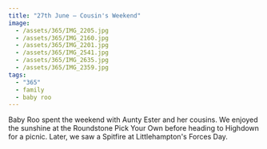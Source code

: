 ```yaml
---
title: "27th June — Cousin's Weekend"
image:
  - /assets/365/IMG_2205.jpg
  - /assets/365/IMG_2160.jpg
  - /assets/365/IMG_2201.jpg
  - /assets/365/IMG_2541.jpg
  - /assets/365/IMG_2635.jpg
  - /assets/365/IMG_2359.jpg
tags:
  - "365"
  - family
  - baby roo
---
```

Baby Roo spent the weekend with Aunty Ester and her cousins. We enjoyed the sunshine at the Roundstone Pick Your Own before heading to Highdown for a picnic. Later, we saw a Spitfire at Littlehampton's Forces Day.